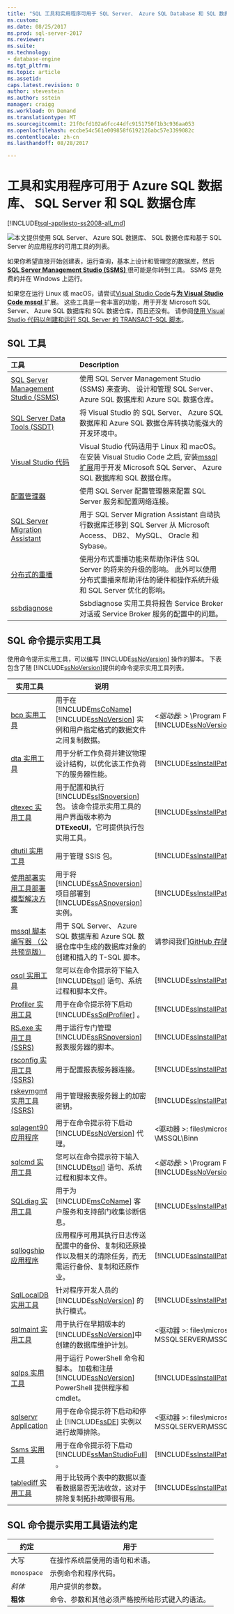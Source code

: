 ```yaml
---
title: "SQL 工具和实用程序可用于 SQL Server、 Azure SQL Database 和 SQL 数据仓库 |Microsoft 文档"
ms.custom: 
ms.date: 08/25/2017
ms.prod: sql-server-2017
ms.reviewer: 
ms.suite: 
ms.technology:
- database-engine
ms.tgt_pltfrm: 
ms.topic: article
ms.assetid: 
caps.latest.revision: 0
author: stevestein
ms.author: sstein
manager: craigg
ms.workload: On Demand
ms.translationtype: MT
ms.sourcegitcommit: 21f0cfd102a6fcc44dfc9151750f1b3c936aa053
ms.openlocfilehash: eccbe54c561e009858f6192126abc57e3399082c
ms.contentlocale: zh-cn
ms.lasthandoff: 08/28/2017

---
```

# <a name="tools-and-utilities-for-azure-sql-database-sql-server-and-sql-data-warehouse"></a>工具和实用程序可用于 Azure SQL 数据库、 SQL Server 和 SQL 数据仓库

[!INCLUDE[tsql-appliesto-ss2008-all_md](../includes/tsql-appliesto-ss2008-all-md.md)]  

![](../includes/media/sql-database-tools.png)本文提供使用 SQL Server、 Azure SQL 数据库、 SQL 数据仓库和基于 SQL Server 的应用程序的可用工具的列表。 

如果你希望直接开始创建表，运行查询，基本上设计和管理您的数据库，然后[ **SQL Server Management Studio (SSMS)** ](../ssms/download-sql-server-management-studio-ssms.md)很可能是你转到工具。 SSMS 是免费的并在 Windows 上运行。

如果您在运行 Linux 或 macOS，请尝试[Visual Studio Code](https://code.visualstudio.com/)与[**为 Visual Studio Code mssql** ](https://marketplace.visualstudio.com/items?itemName=ms-mssql.mssql)扩展。 这些工具是一套丰富的功能，用于开发 Microsoft SQL Server、 Azure SQL 数据库和 SQL 数据仓库，而且还没有。 请参阅[使用 Visual Studio 代码以创建和运行 SQL Server 的 TRANSACT-SQL 脚本](../linux/sql-server-linux-develop-use-vscode.md)。


## <a name="sql-tools"></a>SQL 工具 
 
| 工具 | Description |
|:--|:--|
| [SQL Server Management Studio (SSMS)](../ssms/download-sql-server-management-studio-ssms.md) | 使用 SQL Server Management Studio (SSMS) 来查询、 设计和管理 SQL Server、 Azure SQL 数据库和 Azure SQL 数据仓库。 |
| [SQL Server Data Tools (SSDT)](../ssdt/download-sql-server-data-tools-ssdt.md) | 将 Visual Studio 的 SQL Server、 Azure SQL 数据库和 Azure SQL 数据仓库转换功能强大的开发环境中。 |
| [Visual Studio 代码](https://code.visualstudio.com/)| Visual Studio 代码适用于 Linux 和 macOS。 在安装 Visual Studio Code 之后, 安装[mssql 扩展](https://marketplace.visualstudio.com/items?itemName=ms-mssql.mssql)用于开发 Microsoft SQL Server、 Azure SQL 数据库和 SQL 数据仓库。 |
| [配置管理器](../tools/configuration-manager/sql-server-configuration-manager-help.md) | 使用 SQL Server 配置管理器来配置 SQL Server 服务和配置网络连接。|
| [SQL Server Migration Assistant](../ssma/sql-server-migration-assistant.md) | 用于 SQL Server Migration Assistant 自动执行数据库迁移到 SQL Server 从 Microsoft Access、 DB2、 MySQL、 Oracle 和 Sybase。|
| [分布式的重播](../tools/distributed-replay/install-distributed-replay-overview.md) | 使用分布式重播功能来帮助你评估 SQL Server 的将来的升级的影响。 此外可以使用分布式重播来帮助评估的硬件和操作系统升级和 SQL Server 优化的影响。 |
| [ssbdiagnose](../tools/ssbdiagnose/ssbdiagnose-utility-service-broker.md) | Ssbdiagnose 实用工具将报告 Service Broker 对话或 Service Broker 服务的配置中的问题。 |


## <a name="sql-command-prompt-utilities"></a>SQL 命令提示实用工具

  使用命令提示实用工具，可以编写 [!INCLUDE[ssNoVersion](../includes/ssnoversion-md.md)] 操作的脚本。 下表包含了随 [!INCLUDE[ssNoVersion](../includes/ssnoversion-md.md)]提供的命令提示实用工具列表。  
  
|**实用工具**|**说明**|**安装位置**|  
|-----------------|---------------------|----------------------|  
|[bcp 实用工具](../tools/bcp-utility.md)|用于在 [!INCLUDE[msCoName](../includes/msconame-md.md)] [!INCLUDE[ssNoVersion](../includes/ssnoversion-md.md)] 实例和用户指定格式的数据文件之间复制数据。|\<*驱动器*: > \Program Files\\[!INCLUDE[msCoName](../includes/msconame-md.md)][!INCLUDE[ssNoVersion](../includes/ssnoversion-md.md)]\Client SDK\ODBC\110\Tools\Binn|  
|[dta 实用工具](../tools/dta/dta-utility.md)|用于分析工作负荷并建议物理设计结构，以优化该工作负荷下的服务器性能。|[!INCLUDE[ssInstallPathVar](../includes/ssinstallpathvar-md.md)]Tools\Binn|  
|[dtexec 实用工具](../integration-services/packages/dtexec-utility.md)|用于配置和执行 [!INCLUDE[ssISnoversion](../includes/ssisnoversion-md.md)] 包。 该命令提示实用工具的用户界面版本称为 **DTExecUI**，它可提供执行包实用工具。|[!INCLUDE[ssInstallPathVar](../includes/ssinstallpathvar-md.md)]DTS\Binn|  
|[dtutil 实用工具](../integration-services/dtutil-utility.md)|用于管理 SSIS 包。|[!INCLUDE[ssInstallPathVar](../includes/ssinstallpathvar-md.md)]DTS\Binn|  
|[使用部署实用工具部署模型解决方案](../analysis-services/multidimensional-models/deploy-model-solutions-with-the-deployment-utility.md)|用于将 [!INCLUDE[ssASnoversion](../includes/ssasnoversion-md.md)] 项目部署到 [!INCLUDE[ssASnoversion](../includes/ssasnoversion-md.md)]实例。|[!INCLUDE[ssInstallPathVar](../includes/ssinstallpathvar-md.md)]Tools\Binn\VShell\Common7\IDE|  
|[mssql 脚本编写器 （公共预览版）](https://blogs.technet.microsoft.com/dataplatforminsider/2017/05/17/try-new-sql-server-command-line-tools-to-generate-t-sql-scripts-and-monitor-dynamic-management-views/)|用于 SQL Server、 Azure SQL 数据库和 Azure SQL 数据仓库中生成的数据库对象的创建和插入的 T-SQL 脚本。|请参阅我们[GitHub 存储库](https://github.com/Microsoft/sql-xplat-cli)有关下载和使用情况信息。| 
|[osql 实用工具](../tools/osql-utility.md)|您可以在命令提示符下输入 [!INCLUDE[tsql](../includes/tsql-md.md)] 语句、系统过程和脚本文件。|[!INCLUDE[ssInstallPathVar](../includes/ssinstallpathvar-md.md)]Tools\Binn|  
|[Profiler 实用工具](../tools/profiler-utility.md)|用于在命令提示符下启动 [!INCLUDE[ssSqlProfiler](../includes/sssqlprofiler-md.md)] 。|[!INCLUDE[ssInstallPathVar](../includes/ssinstallpathvar-md.md)]Tools\Binn|  
|[RS.exe 实用工具 (SSRS)](../reporting-services/tools/rs-exe-utility-ssrs.md)|用于运行专门管理 [!INCLUDE[ssRSnoversion](../includes/ssrsnoversion-md.md)] 报表服务器的脚本。|[!INCLUDE[ssInstallPathVar](../includes/ssinstallpathvar-md.md)]Tools\Binn|  
|[rsconfig 实用工具 (SSRS)](../reporting-services/tools/rsconfig-utility-ssrs.md)|用于配置报表服务器连接。|[!INCLUDE[ssInstallPathVar](../includes/ssinstallpathvar-md.md)]Tools\Binn|  
|[rskeymgmt 实用工具 (SSRS)](../reporting-services/tools/rskeymgmt-utility-ssrs.md)|用于管理报表服务器上的加密密钥。|[!INCLUDE[ssInstallPathVar](../includes/ssinstallpathvar-md.md)]Tools\Binn|  
|[sqlagent90 应用程序](../tools/sqlagent90-application.md)|用于在命令提示符下启动 [!INCLUDE[ssNoVersion](../includes/ssnoversion-md.md)] 代理。|\<驱动器 >: files\microsoft SQL Server\\<*instance_name*> \MSSQL\Binn|  
|[sqlcmd 实用工具](../tools/sqlcmd-utility.md)|您可以在命令提示符下输入 [!INCLUDE[tsql](../includes/tsql-md.md)] 语句、系统过程和脚本文件。|\<*驱动器*: > \Program Files\\[!INCLUDE[msCoName](../includes/msconame-md.md)][!INCLUDE[ssNoVersion](../includes/ssnoversion-md.md)]\Client SDK\ODBC\110\Tools\Binn|  
|[SQLdiag 实用工具](../tools/sqldiag-utility.md)|用于为 [!INCLUDE[msCoName](../includes/msconame-md.md)] 客户服务和支持部门收集诊断信息。|[!INCLUDE[ssInstallPathVar](../includes/ssinstallpathvar-md.md)]Tools\Binn|  
|[sqllogship 应用程序](../tools/sqllogship-application.md)|应用程序可用其执行日志传送配置中的备份、复制和还原操作以及相关的清除任务，而无需运行备份、复制和还原作业。|[!INCLUDE[ssInstallPathVar](../includes/ssinstallpathvar-md.md)]Tools\Binn|  
|[SqlLocalDB 实用工具](../tools/sqllocaldb-utility.md)|针对程序开发人员的 [!INCLUDE[ssNoVersion](../includes/ssnoversion-md.md)] 的执行模式。|[!INCLUDE[ssInstallPathVar](../includes/ssinstallpathvar-md.md)]Tools\Binn\|  
|[sqlmaint 实用工具](../tools/sqlmaint-utility.md)|用于执行在早期版本的 [!INCLUDE[ssNoVersion](../includes/ssnoversion-md.md)]中创建的数据库维护计划。|\<驱动器 >: files\microsoft SQL Server\MSSQL13。MSSQLSERVER\MSSQL\Binn|  
|[sqlps 实用工具](../tools/sqlps-utility.md)|用于运行 PowerShell 命令和脚本。 加载和注册 [!INCLUDE[ssNoVersion](../includes/ssnoversion-md.md)] PowerShell 提供程序和 cmdlet。|[!INCLUDE[ssInstallPathVar](../includes/ssinstallpathvar-md.md)]Tools\Binn|  
|[sqlservr Application](../tools/sqlservr-application.md)|用于在命令提示符下启动和停止 [!INCLUDE[ssDE](../includes/ssde-md.md)] 实例以进行故障排除。|\<驱动器 >: files\microsoft SQL Server\MSSQL13。MSSQLSERVER\MSSQL\Binn|  
|[Ssms 实用工具](../tools/sql-server-management-studio/ssms-utility.md)|用于在命令提示符下启动 [!INCLUDE[ssManStudioFull](../includes/ssmanstudiofull-md.md)] 。|[!INCLUDE[ssInstallPathVar](../includes/ssinstallpathvar-md.md)]Tools\Binn\VSShell\Common7\IDE|  
|[tablediff 实用工具](../tools/tablediff-utility.md)|用于比较两个表中的数据以查看数据是否无法收敛，这对于排除复制拓扑故障很有用。|[!INCLUDE[ssInstallPathVar](../includes/ssinstallpathvar-md.md)]COM|  

## <a name="sql-command-prompt-utilities-syntax-conventions"></a>SQL 命令提示实用工具语法约定  
  
|**约定**|**用于**|  
|--------------------|------------------|  
|大写|在操作系统层使用的语句和术语。|  
|`monospace`|示例命令和程序代码。|  
|*斜体*|用户提供的参数。|  
|**粗体**|命令、参数和其他必须严格按所给形式键入的语法。|  



